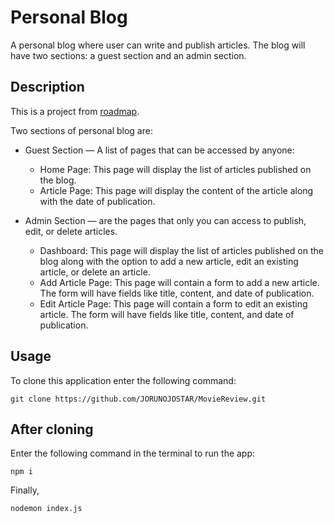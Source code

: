 # Personal Blog
A personal blog where user can write and publish articles. The blog will have two sections: a guest section and an admin section. 

## Description
This is a project from [roadmap](https://roadmap.sh/projects/personal-blog).

Two sections of personal blog are:
- Guest Section — A list of pages that can be accessed by anyone:
  - Home Page: This page will display the list of articles published on the blog.
  - Article Page: This page will display the content of the article along with the date of publication.

- Admin Section — are the pages that only you can access to publish, edit, or delete articles.
  - Dashboard: This page will display the list of articles published on the blog along with the option to add a new article, edit an existing article, or delete an article.
  - Add Article Page: This page will contain a form to add a new article. The form will have fields like title, content, and date of publication.
  - Edit Article Page: This page will contain a form to edit an existing article. The form will have fields like title, content, and date of publication.


## Usage
To clone this application enter the following command:
```
git clone https://github.com/JORUNOJOSTAR/MovieReview.git
```

## After cloning

Enter the following command in the terminal to run the app:

```
npm i
```
Finally,

```
nodemon index.js
```
